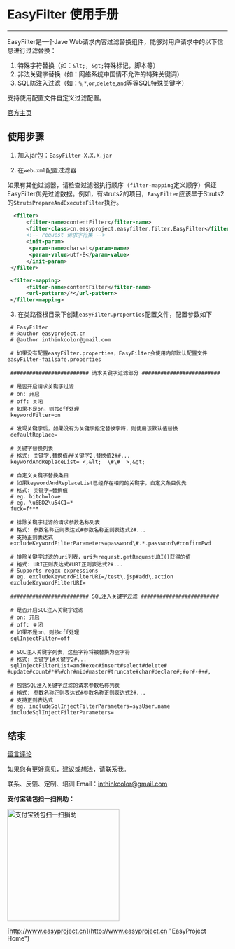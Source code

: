 # EasyFilter 使用手册

---------------


EasyFilter是一个Jave Web请求内容过滤替换组件，能够对用户请求中的以下信息进行过滤替换：

1. 特殊字符替换（如：`&lt;`，`&gt;`特殊标记，脚本等）
2. 非法关键字替换（如：网络系统中国情不允许的特殊关键词）
3. SQL防注入过滤（如：`%`,`*`,`or`,`delete`,`and`等等SQL特殊关键字）

支持使用配置文件自定义过滤配置。


[官方主页](http://www.easyproject.cn/easyfilter/zh-cn/index.jsp '官方主页')

##  使用步骤

1. 加入jar包：`EasyFilter-X.X.X.jar`

2. 在`web.xml`配置过滤器

 如果有其他过滤器，请检查过滤器执行顺序（`filter-mapping`定义顺序）保证EasyFilter优先过滤数据。例如，有struts2的项目，`EasyFilter`应该早于Struts2的`StrutsPrepareAndExecuteFilter`执行。

 ```XML
   <filter>
       <filter-name>contentFilter</filter-name>
       <filter-class>cn.easyproject.easyfilter.filter.EasyFilter</filter-class>
       <!-- request 请求字符集 -->
       <init-param>
       	<param-name>charset</param-name>
       	<param-value>utf-8</param-value>
       </init-param>
  </filter>

  <filter-mapping>
       <filter-name>contentFilter</filter-name>
       <url-pattern>/*</url-pattern>
  </filter-mapping>
```

3. 在类路径根目录下创建`easyFilter.properties`配置文件，配置参数如下

 ```properties
  # EasyFilter
  # @author easyproject.cn 
  # @author inthinkcolor@gmail.com
  
  # 如果没有配置easyFilter.properties，EasyFilter会使用内部默认配置文件easyFilter-failsafe.properties
  
  ######################### 请求关键字过滤部分 #########################
  
  # 是否开启请求关键字过滤
  # on: 开启
  # off: 关闭
  # 如果不是on，则按off处理
  keywordFilter=on
  
  # 发现关键字后，如果没有为关键字指定替换字符，则使用该默认值替换
  defaultReplace=
  
  # 关键字替换列表
  # 格式: 关键字,替换值##关键字2,替换值2##...
  keywordAndReplaceList= <,&lt;  \#\#  >,&gt;  
  
  # 自定义关键字替换条目
  # 如果keywordAndReplaceList已经存在相同的关键字，自定义条目优先
  # 格式: 关键字=替换值
  # eg. bitch=love
  # eg. \u6BD2\u54C1=*
  fuck=f***
  
  # 排除关键字过滤的请求参数名称列表
  # 格式: 参数名称正则表达式#参数名称正则表达式2#...
  # 支持正则表达式
  excludeKeywordFilterParameters=password\#.*.password\#confirmPwd
  
  # 排除关键字过滤的uri列表，uri为request.getRequestURI()获得的值
  # 格式: URI正则表达式#URI正则表达式2#...
  # Supports regex expressions
  # eg. excludeKeywordFilterURI=/test\.jsp#add\.action
  excludeKeywordFilterURI=
  
  ######################### SQL注入关键字过滤 #########################
  
  # 是否开启SQL注入关键字过滤
  # on: 开启
  # off: 关闭
  # 如果不是on，则按off处理
  sqlInjectFilter=off
  
  # SQL注入关键字列表，这些字符将被替换为空字符
  # 格式: 关键字1#关键字2#...
  sqlInjectFilterList=and#exec#insert#select#delete# #update#count#*#%#chr#mid#master#truncate#char#declare#;#or#-#+#,
  
  # 包含SQL注入关键字过滤的请求参数名称列表
  # 格式: 参数名称正则表达式#参数名称正则表达式2#...
  # 支持正则表达式
  # eg. includeSqlInjectFilterParameters=sysUser.name
  includeSqlInjectFilterParameters=
```



## 结束

[留言评论](http://www.easyproject.cn/easyfilter/zh-cn/index.jsp#about '留言评论')

如果您有更好意见，建议或想法，请联系我。


联系、反馈、定制、培训 Email：<inthinkcolor@gmail.com>

<p>
<strong>支付宝钱包扫一扫捐助：</strong>
</p>
<p>

<img alt="支付宝钱包扫一扫捐助" src="http://www.easyproject.cn/images/s.png"  title="支付宝钱包扫一扫捐助"  height="256" width="256"></img>


[http://www.easyproject.cn](http://www.easyproject.cn "EasyProject Home")